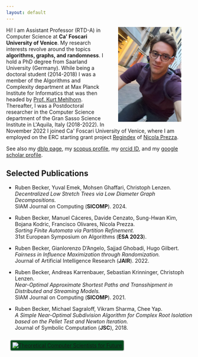 ```yaml
---
layout: default
---
```


<img src="figures/ruben_2.jpeg" align="right" width="34%" hspace="30" vspace="0" alt="be balanced" />

Hi! I am Assistant Professor (RTD-A) in Computer Science at **Ca' Foscari University of Venice**. My research interests revolve around the topics **algorithms, graphs, and randomness**. I hold a PhD degree from Saarland University (Germany). While being a doctoral student (2014-2018) I was a member of the Algorithms and Complexity department at Max Planck Institute for Informatics that was then headed by [Prof. Kurt Mehlhorn](https://people.mpi-inf.mpg.de/~mehlhorn/). Thereafter, I was a Postdoctoral researcher in the Computer Science department of the Gran Sasso Science Institute in L'Aquila, Italy (2018-2022). In November 2022 I joined Ca' Foscari University of Venice, where I am employed on the ERC starting grant project [Regindex](https://pric.unive.it/projects/regindex/home) of [Nicola Prezza](https://nicolaprezza.github.io).

See also my [dblp page](https://dblp.org/pid/139/0760.html), my [scopus profile](https://www.scopus.com/authid/detail.uri?authorId=56493938500), my [orcid ID](https://orcid.org/0000-0002-3495-3753), and my [google scholar profile](https://scholar.google.it/citations?user=AVQg7FMAAAAJ&hl=en&oi=ao).

## Selected Publications

* Ruben Becker, Yuval Emek, Mohsen Ghaffari, Christoph Lenzen.\
*Decentralized Low Stretch Trees via Low Diameter Graph Decompositions.*\
SIAM Journal on Computing (**SICOMP**). 2024.

* Ruben Becker, Manuel Cáceres, Davide Cenzato, Sung-Hwan Kim, Bojana Kodric, Francisco Olivares, Nicola Prezza. \
*Sorting Finite Automata via Partition Refinement.* \
31st European Symposium on Algorithms (**ESA 2023**).

* Ruben Becker, Gianlorenzo D’Angelo, Sajjad Ghobadi, Hugo Gilbert. \
*Fairness in Influence Maximization through Randomization.*\
Journal of Artificial Intelligence Research (**JAIR**). 2022.

* Ruben Becker, Andreas Karrenbauer, Sebastian Krinninger, Christoph Lenzen. \
*Near-Optimal Approximate Shortest Paths and Transshipment in Distributed and Streaming Models.*\
SIAM Journal on Computing (**SICOMP**). 2021.

* Ruben Becker, Michael Sagraloff, Vikram Sharma, Chee Yap. \
*A Simple Near-Optimal Subdivision Algorithm for Complex Root Isolation based on the Pellet Test and Newton Iteration.* \
Journal of Symbolic Computation (**JSC**), 2018.


<a href="https://tcs4f.org" 
   style="display: inline-block;
	background-color: #004b1e; border: 2px solid #CCCCCC;
	padding: 5px; margin: 10px; border-radius: 5px;">
	<img width="250" src="https://tcs4f.org/themes/tcs4f/img/logo_TCS4F_initiative_white_long.svg" 
	     alt="Theoretical Computer Scientists for Future">
</a>



